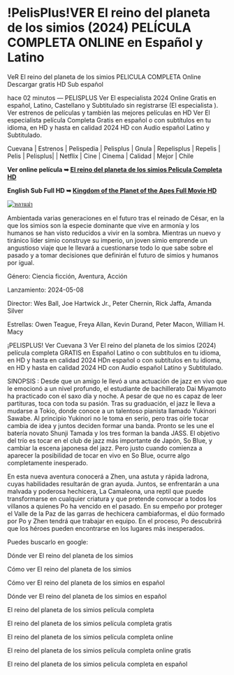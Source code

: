 <h1>!PelisPlus!VER El reino del planeta de los simios (2024) PELÍCULA COMPLETA ONLINE en Español y Latino</h1>

VeR El reino del planeta de los simios PELICULA COMPLETA Online Descargar gratis HD Sub español

hace 02 minutos — PELISPLUS Ver El especialista 2024 Online Gratis en español, Latino, Castellano y Subtitulado sin registrarse (El especialista ). Ver estrenos de películas y también las mejores películas en HD Ver El especialista  película Completa Gratis en español o con subtítulos en tu idioma, en HD y hasta en calidad 2024 HD con Audio español Latino y Subtitulado.

Cuevana | Estrenos | Pelispedia | Pelisplus | Gnula | Repelisplus | Repelis | Pelis | Pelisplus| | Netflix | Cine | Cinema | Calidad | Mejor | Chile

<strong class="">Ver online película ➥ <a href="https://jtflix.ducantv.online/es/movie/653346/kingdom-of-the-planet-of-the-apes" rel="nofollow">El reino del planeta de los simios Pelicula Completa HD</a></strong>

<strong class="">English Sub Full HD ➥ <a href="https://jtflix.ducantv.online/en/movie/653346/kingdom-of-the-planet-of-the-apes" rel="nofollow">Kingdom of the Planet of the Apes Full Movie HD</a></strong>


<a href="https://jtflix.ducantv.online/es/movie/653346/kingdom-of-the-planet-of-the-apes" rel="nofollow"><img src="https://imgur.com/Y8TcLJn.jpg" alt="หลานม่า" secured-asset-link="" style="max-width: 100%;"></a>

Ambientada varias generaciones en el futuro tras el reinado de César, en la que los simios son la especie dominante que vive en armonía y los humanos se han visto reducidos a vivir en la sombra. Mientras un nuevo y tiránico líder simio construye su imperio, un joven simio emprende un angustioso viaje que le llevará a cuestionarse todo lo que sabe sobre el pasado y a tomar decisiones que definirán el futuro de simios y humanos por igual.

Género: Ciencia ficción, Aventura, Acción

Lanzamiento: 2024-05-08

Director: Wes Ball, Joe Hartwick Jr., Peter Chernin, Rick Jaffa, Amanda Silver

Estrellas: Owen Teague, Freya Allan, Kevin Durand, Peter Macon, William H. Macy

¡PELISPLUS! Ver Cuevana 3 Ver El reino del planeta de los simios (2024) película completa GRATIS en Español Latino o con subtítulos en tu idioma, en HD y hasta en calidad 2024 HDn español o con subtítulos en tu idioma, en HD y hasta en calidad 2024 HD con Audio español Latino y Subtitulado.

SINOPSIS : Desde que un amigo le llevó a una actuación de jazz en vivo que le emocionó a un nivel profundo, el estudiante de bachillerato Dai Miyamoto ha practicado con el saxo día y noche. A pesar de que no es capaz de leer partituras, toca con toda su pasión. Tras su graduación, el jazz le lleva a mudarse a Tokio, donde conoce a un talentoso pianista llamado Yukinori Sawabe. Al principio Yukinori no le toma en serio, pero tras oírle tocar cambia de idea y juntos deciden formar una banda. Pronto se les une el batería novato Shunji Tamada y los tres forman la banda JASS. El objetivo del trío es tocar en el club de jazz más importante de Japón, So Blue, y cambiar la escena japonesa del jazz. Pero justo cuando comienza a aparecer la posibilidad de tocar en vivo en So Blue, ocurre algo completamente inesperado.

En esta nueva aventura conocerá a Zhen, una astuta y rápida ladrona, cuyas habilidades resultarán de gran ayuda. Juntos, se enfrentarán a una malvada y poderosa hechicera, La Camaleona, una reptil que puede transformarse en cualquier criatura y que pretende convocar a todos los villanos a quienes Po ha vencido en el pasado. En su empeño por proteger el Valle de la Paz de las garras de hechicera cambiaformas, el dúo formado por Po y Zhen tendrá que trabajar en equipo. En el proceso, Po descubrirá que los héroes pueden encontrarse en los lugares más inesperados.

Puedes buscarlo en google:

Dónde ver El reino del planeta de los simios

Cómo ver El reino del planeta de los simios

Cómo ver El reino del planeta de los simios en español

Dónde ver El reino del planeta de los simios en español

El reino del planeta de los simios película completa

El reino del planeta de los simios película completa gratis

El reino del planeta de los simios película completa online

El reino del planeta de los simios película completa online gratis

El reino del planeta de los simios pelicula completa en español
